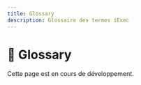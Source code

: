 ```yaml
---
title: Glossary
description: Glossaire des termes iExec
---
```


# 📖 Glossary

Cette page est en cours de développement.

<!-- TODO: Ajouter le glossaire -->
